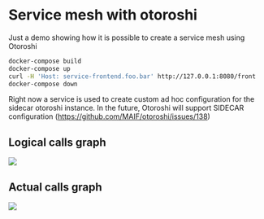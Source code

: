# Service mesh with otoroshi

Just a demo showing how it is possible to create a service mesh using Otoroshi

```sh
docker-compose build
docker-compose up
curl -H 'Host: service-frontend.foo.bar' http://127.0.0.1:8080/front
docker-compose down
```

Right now a service is used to create custom ad hoc configuration for the sidecar otoroshi instance. In the future, Otoroshi will support SIDECAR configuration (https://github.com/MAIF/otoroshi/issues/138)

## Logical calls graph

<img src ="https://github.com/MAIF/otoroshi/raw/master/demo/service-mesh/calls.svg">

## Actual calls graph

<img src ="https://github.com/MAIF/otoroshi/raw/master/demo/service-mesh/mesh.svg">